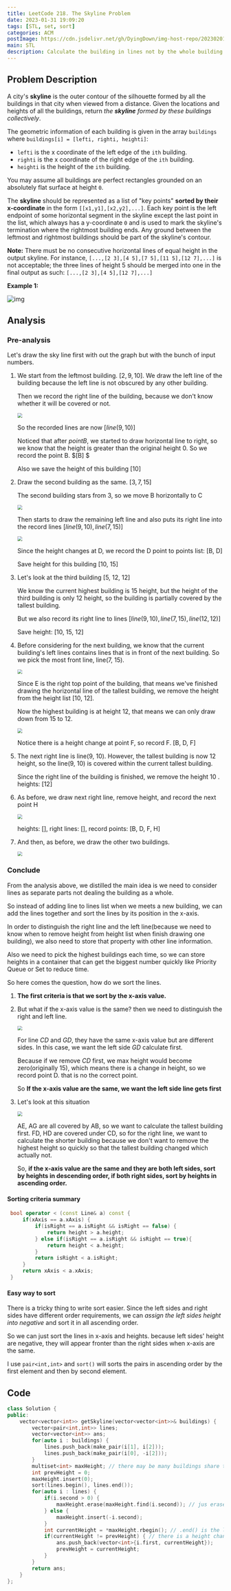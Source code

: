 ```yaml
---
title: LeetCode 218. The Skyline Problem
date: 2023-01-31 19:09:20
tags: [STL, set, sort]
categories: ACM
postImage: https://cdn.jsdelivr.net/gh/DyingDown/img-host-repo/202302011033975.jpg
main: STL
description: Calculate the building in lines not by the whole building.
---
```


## Problem Description

A city's **skyline** is the outer contour of the silhouette formed by all the buildings in that city when viewed from a distance. Given the locations and heights of all the buildings, return *the **skyline** formed by these buildings collectively*.

The geometric information of each building is given in the array `buildings` where `buildings[i] = [lefti, righti, heighti]`:

- `lefti` is the x coordinate of the left edge of the `ith` building.
- `righti` is the x coordinate of the right edge of the `ith` building.
- `heighti` is the height of the `ith` building.

You may assume all buildings are perfect rectangles grounded on an absolutely flat surface at height `0`.

The **skyline** should be represented as a list of "key points" **sorted by their x-coordinate** in the form `[[x1,y1],[x2,y2],...]`. Each key point is the left endpoint of some horizontal segment in the skyline except the last point in the list, which always has a y-coordinate `0` and is used to mark the skyline's termination where the rightmost building ends. Any ground between the leftmost and rightmost buildings should be part of the skyline's contour.

**Note:** There must be no consecutive horizontal lines of equal height in the output skyline. For instance, `[...,[2 3],[4 5],[7 5],[11 5],[12 7],...]` is not acceptable; the three lines of height 5 should be merged into one in the final output as such: `[...,[2 3],[4 5],[12 7],...]`

**Example 1:**

![img](https://assets.leetcode.com/uploads/2020/12/01/merged.jpg)

## Analysis

### Pre-analysis

Let's draw the sky line first with out the graph but with the bunch of input numbers.

1. We start from the leftmost building. $[2, 9, 10]$. We draw the left line of the building because the left line is not obscured by any other building.

   Then we record the right line of the building, because we don't know whether it will be covered or not.

   <img src="https://cdn.jsdelivr.net/gh/DyingDown/img-host-repo/202302010918017.png" style="zoom: 67%;" />

   So the recorded lines are now $[line(9, 10)]$

	Noticed that after $point B$,  we started to draw horizontal line to right, so we know  that the height is greater than the original height 0. So we record the point B. $[B] $
	
	Also we save the height of this building [10]

2. Draw the second building as the same. $[3, 7, 15]$

   The second building stars from 3, so we move B horizontally to C

   <img src="https://cdn.jsdelivr.net/gh/DyingDown/img-host-repo/202302010936524.png" style="zoom:67%;" />

   Then starts to draw the remaining left line and also puts its right line into the record lines $[line(9, 10), line(7, 15)]$

   <img src="https://cdn.jsdelivr.net/gh/DyingDown/img-host-repo/202302010939789.png" style="zoom:67%;" />

   Since the height changes at D, we record the D point to points list: [B, D]

   Save height for this building [10, 15]

3. Let's look at the third building [5, 12, 12]

   We know the current highest building is 15 height, but the height of the third building is only 12 height, so the building is partially covered by the tallest building.

   But we also record its right line to lines $[line(9, 10), line(7, 15), line(12, 12)]$

   Save height: [10, 15, 12]

4. Before considering for the next building, we know that the current building's left lines contains lines that is in front of the next building. So we pick  the most front line, line(7, 15).

   <img src="https://cdn.jsdelivr.net/gh/DyingDown/img-host-repo/202302010952258.png" style="zoom:67%;" />

   Since E is the right top point of the building, that means we've finished drawing the horizontal line of the tallest building, we remove the height from the height list [10, 12].

   Now the highest building is at height 12, that means we can only draw down from 15 to 12.

   <img src="https://cdn.jsdelivr.net/gh/DyingDown/img-host-repo/202302010955503.png" style="zoom:67%;" />

   Notice there is a height change at point F, so record F. [B, D, F]

5. The next right line is line(9, 10). However, the tallest building is now 12 height, so the line(9, 10) is covered within the current tallest building.

   Since the right line of the building is finished, we remove the height 10 . heights: [12]

6. As before, we draw next right line, remove height, and record the next point H

   <img src="https://cdn.jsdelivr.net/gh/DyingDown/img-host-repo/202302011000159.png" style="zoom:67%;" />

   heights: [], right lines: [],  record points: [B, D, F, H]

7. And then, as before, we draw the other two buildings.

   <img src="https://cdn.jsdelivr.net/gh/DyingDown/img-host-repo/202302011009556.png" style="zoom:67%;" />

### Conclude

From the analysis above, we distilled the main idea is we need to consider lines as separate parts not dealing the building as a whole.

So instead of adding line to lines list when we meets a new building, we can add the lines together and sort the lines by its position in the x-axis.

In order to distinguish the right line and the left line(because we need to know when to remove height from height list when finish drawing one building), we also need to store that property with other line information.

Also we need to pick the highest buildings each time, so we can store heights in a container that can get the biggest number quickly like Priority Queue or Set to reduce time.

So here comes the question, how do we sort the lines.

1. **The first criteria is that we sort by the x-axis value.**

2. But what if the x-axis value is the same? then we need to distinguish the right and left line.

   <img src="https://cdn.jsdelivr.net/gh/DyingDown/img-host-repo/202302011128277.png" style="zoom:67%;" />

   For line $CD$ and $GD$, they have the same x-axis value but are different sides. In this case, we want the left side $GD$ calculate first. 

   Because if we remove $CD$ first, we max height would become zero(originally 15), which means there is a change in height, so we record point D. that is no the correct point.

   So **If the x-axis value are the same, we want the left side line gets first**

3. Let's look at this situation

   <img src="https://cdn.jsdelivr.net/gh/DyingDown/img-host-repo/202302011120927.png" style="zoom:67%;" />

   AE, AG are all covered by AB, so we want to calculate the tallest building first. FD, HD are covered under CD, so for the right line, we want to calculate the shorter building because we don't want to remove the highest height so quickly so that the tallest building changed which actually not.

   So, **if the x-axis value are the same and they are both left sides, sort by heights in descending order, if both right sides, sort by heights in ascending order.**

#### Sorting criteria summary

```c++
 bool operator < (const Line& a) const {
     if(xAxis == a.xAxis) {
         if(isRight == a.isRight && isRight == false) {
             return height > a.height; 
         } else if(isRight == a.isRight && isRight == true){
             return height < a.height;
         }
         return isRight < a.isRight;
     }
     return xAxis < a.xAxis;
 }
```

#### Easy way to sort

There is a tricky thing to write sort easier. Since the left sides and right sides have different order requirements, we can *assign the left sides height into negative* and sort it in all ascending order.

So we can just sort the lines in x-axis and heights. because left sides' height are negative, they will appear  fronter than the right sides when x-axis are the same.

I use `pair<int,int>` and `sort()` will sorts the pairs in ascending order by the first element and then by second element.

## Code

```C++
class Solution {
public:
    vector<vector<int>> getSkyline(vector<vector<int>>& buildings) {
        vector<pair<int,int>> lines;
        vector<vector<int>> ans;
        for(auto i : buildings) {
            lines.push_back(make_pair(i[1], i[2]));
            lines.push_back(make_pair(i[0], -i[2]));
        }
        multiset<int> maxHeight; // there may be many buildings share the same height
        int prevHeight = 0;
        maxHeight.insert(0);
        sort(lines.begin(), lines.end());
        for(auto i : lines) {
            if(i.second > 0) {
                maxHeight.erase(maxHeight.find(i.second)); // jus erase(i.second) will erase all the elements equal to i.second
            } else {
                maxHeight.insert(-i.second);
            }
            int currentHeight = *maxHeight.rbegin(); // .end() is the length of sets
            if(currentHeight != prevHeight) { // there is a height change
                ans.push_back(vector<int>{i.first, currentHeight}); 
                prevHeight = currentHeight;
            }
        }
        return ans;
    }
};
```

